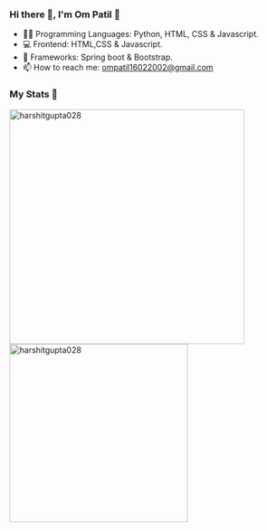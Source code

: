 <h3> Hi there 👋, I'm Om Patil 🤵‍</h3>

- 👨‍💻 Programming Languages:  Python, HTML, CSS & Javascript. 
- 💻 Frontend: HTML,CSS & Javascript.
- 🦄 Frameworks: Spring boot & Bootstrap.
- 📫 How to reach me: ompatil16022002@gmail.com

<h3>My Stats 💯</h3>

<p><img width="415" align="left" src="https://github-readme-stats.vercel.app/api?username=harshitgupta028&show_icons=true&locale=en" alt="harshitgupta028" /></p> <p> <img width="315" align="left"
src="https://github-readme-stats.vercel.app/api/top-langs?username=harshitgupta028&show_icons=true&locale=en&layout=compact" alt="harshitgupta028" /></p>
